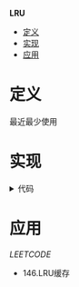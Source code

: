 **LRU**
- [定义](#定义)
- [实现](#实现)
- [应用](#应用)

# 定义 #
最近最少使用

# 实现 #
<details>
<summary>代码</summary>
<pre>
<code>
type Node struct {
	Key   int
	Value int
	Prev  *Node
	Next  *Node
}

type DoubleLinked struct {
	Head *Node
	Tail *Node
	Size int
}

func NewDoubleLinked() *DoubleLinked {
	head := &Node{}
	tail := &Node{}
	head.Next = tail
	tail.Prev = head
	return &DoubleLinked{
		Head: head,
		Tail: tail,
	}
}

func (this *DoubleLinked) Insert(node *Node, prev *Node) {
	next := prev.Next
	node.Next = next
	next.Prev = node
	prev.Next = node
	node.Prev = prev
	this.Size++
}

func (this *DoubleLinked) Delete(node *Node) {
	node.Prev.Next = node.Next
	node.Next.Prev = node.Prev
	this.Size--
}

func (this *DoubleLinked) Len() int {
	return this.Size
}

type LinkedHash struct {
	Linked *DoubleLinked
	Data   map[int]*Node
}

func NewLinkedHash() *LinkedHash {
	return &LinkedHash{
		Linked: NewDoubleLinked(),
		Data:   make(map[int]*Node),
	}
}

func (this *LinkedHash) Contain(key int) bool {
	_, ok := this.Data[key]
	return ok
}

func (this *LinkedHash) Get(key int) int {
	node, ok := this.Data[key]
	if !ok {
		return -1
	}
	this.Linked.Delete(node)
	this.Linked.Insert(node, this.Linked.Head)
	return node.Value
}

func (this *LinkedHash) Put(key, value int) {
	node, ok := this.Data[key]
	if !ok {
		node = &Node{Key: key, Value: value}
		this.Data[key] = node
	} else {
		node.Value = value
		this.Linked.Delete(node)
	}
	this.Linked.Insert(node, this.Linked.Head)
}

func (this *LinkedHash) Delete(key int) {
	node, ok := this.Data[key]
	if !ok {
		return
	}
	delete(this.Data, key)
	this.Linked.Delete(node)

}

func (this *LinkedHash) Len() int {
	return len(this.Data)
}

func (this *LinkedHash) DeleteLast() {
	last := this.Linked.Tail.Prev
	this.Delete(last.Key)
}

type LRUCache struct {
	capacity   int
	linkedHash *LinkedHash
}

func Constructor(capacity int) LRUCache {
	return LRUCache{
		capacity:   capacity,
		linkedHash: NewLinkedHash(),
	}
}

func (this *LRUCache) Get(key int) int {
	return this.linkedHash.Get(key)
}

func (this *LRUCache) Put(key int, value int) {
	if !this.linkedHash.Contain(key) {
		if this.linkedHash.Len() == this.capacity {
			this.linkedHash.DeleteLast()
		}
	}
	this.linkedHash.Put(key, value)
}
</code>
</pre>
</details>

# 应用 #
*LEETCODE*
- 146.LRU缓存 
